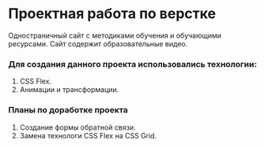 # Проектная работа по верстке
Одностраничный сайт с методиками обучения и обучающими ресурсами. 
Сайт содержит образовательные видео.   
### Для создания данного проекта использовались технологии:
1.  CSS Flex.
2. Анимации и трансформации.


### Планы по доработке проекта
1. Создание формы обратной связи.
2. Замена технологи CSS Flex на CSS Grid.
